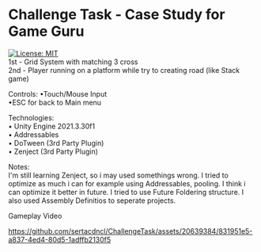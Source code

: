 # Challenge Task - Case Study for Game Guru  
[![License: MIT](https://img.shields.io/badge/License-MIT-yellow.svg)](https://opensource.org/licenses/MIT)  
1st - Grid System with matching 3 cross  
2nd - Player running on a platform while try to creating road (like Stack game)  


Controls: 
•Touch/Mouse Input  
•ESC for back to Main menu  

Technologies:  
• Unity Engine 2021.3.30f1  
• Addressables  
• DoTween (3rd Party Plugin)  
• Zenject (3rd Party Plugin)  


Notes:  
I'm still learning Zenject, so i may used somethings wrong. I tried to optimize as much i can for example using Addressables, pooling. I think i can optimize it better in future. I tried to use Future Foldering structure. I also used Assembly Definitios to seperate projects.

Gameplay Video

https://github.com/sertacdncl/ChallengeTask/assets/20639384/831951e5-a837-4ed4-80d5-1adffb2130f5

